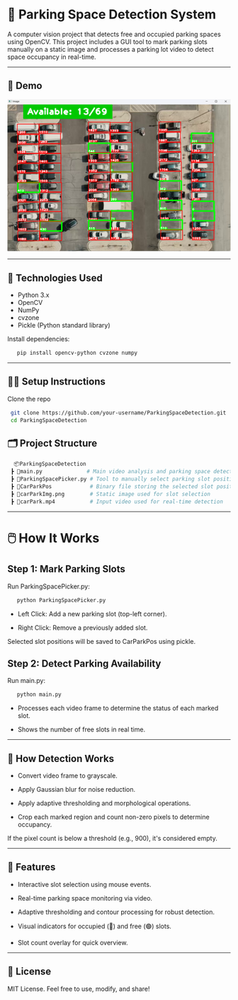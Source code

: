 # 🚗 Parking Space Detection System

A computer vision project that detects free and occupied parking spaces using OpenCV. This project includes a GUI tool to mark parking slots manually on a static image and processes a parking lot video to detect space occupancy in real-time.

---

## 📸 Demo

![Image Alt](https://github.com/mohisina55/Parking-Space-Detection-System/blob/1fd039134ebddd9fdf575e10c6154c869e06edfd/output.png)

---

## 🧰 Technologies Used

- Python 3.x
- OpenCV
- NumPy
- cvzone
- Pickle (Python standard library)

Install dependencies:
```bash
   pip install opencv-python cvzone numpy
```
---

## 🧑‍💻 Setup Instructions
Clone the repo

```bash
 git clone https://github.com/your-username/ParkingSpaceDetection.git
 cd ParkingSpaceDetection

```

## 🗂 Project Structure
```bash
  📦ParkingSpaceDetection
 ┣ 📜main.py              # Main video analysis and parking space detection logic
 ┣ 📜ParkingSpacePicker.py # Tool to manually select parking slot positions
 ┣ 📜CarParkPos            # Binary file storing the selected slot positions
 ┣ 📜carParkImg.png        # Static image used for slot selection
 ┣ 📜carPark.mp4           # Input video used for real-time detection
```
---

# 🖱️ How It Works
## Step 1: Mark Parking Slots

Run ParkingSpacePicker.py:
```bash
   python ParkingSpacePicker.py
```
- Left Click: Add a new parking slot (top-left corner).

- Right Click: Remove a previously added slot.

Selected slot positions will be saved to CarParkPos using pickle.

## Step 2: Detect Parking Availability

Run main.py:
```bash
   python main.py
```
- Processes each video frame to determine the status of each marked slot.

- Shows the number of free slots in real time.

---
## 🧠 How Detection Works
- Convert video frame to grayscale.

- Apply Gaussian blur for noise reduction.

- Apply adaptive thresholding and morphological operations.

- Crop each marked region and count non-zero pixels to determine occupancy.

If the pixel count is below a threshold (e.g., 900), it's considered empty.

---

## 🔧 Features

- Interactive slot selection using mouse events.

- Real-time parking space monitoring via video.

- Adaptive thresholding and contour processing for robust detection.

- Visual indicators for occupied (🔴) and free (🟢) slots.

- Slot count overlay for quick overview. 

---

## 📄 License

MIT License. Feel free to use, modify, and share!

